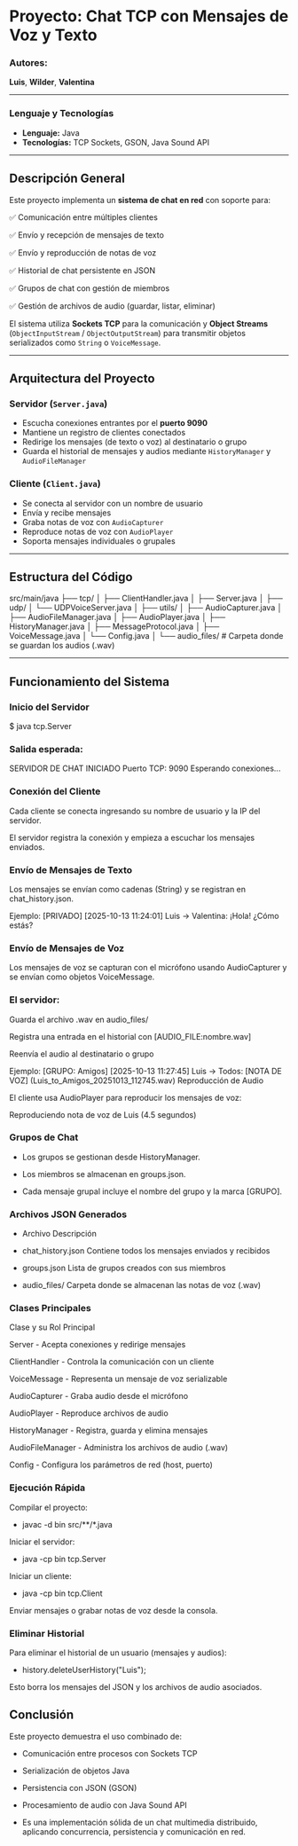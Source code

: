 # Proyecto: Chat TCP con Mensajes de Voz y Texto

### Autores:
**Luis**, **Wilder**, **Valentina**

---

### Lenguaje y Tecnologías
- **Lenguaje:** Java 
- **Tecnologías:** TCP Sockets, GSON, Java Sound API 

---

## Descripción General

Este proyecto implementa un **sistema de chat en red** con soporte para:

✅ Comunicación entre múltiples clientes 

✅ Envío y recepción de mensajes de texto  

✅ Envío y reproducción de notas de voz  

✅ Historial de chat persistente en JSON  

✅ Grupos de chat con gestión de miembros  

✅ Gestión de archivos de audio (guardar, listar, eliminar)

El sistema utiliza **Sockets TCP** para la comunicación y **Object Streams** (`ObjectInputStream` / `ObjectOutputStream`) para transmitir objetos serializados como `String` o `VoiceMessage`.

---

## Arquitectura del Proyecto

### Servidor (`Server.java`)
- Escucha conexiones entrantes por el **puerto 9090**  
- Mantiene un registro de clientes conectados  
- Redirige los mensajes (de texto o voz) al destinatario o grupo  
- Guarda el historial de mensajes y audios mediante `HistoryManager` y `AudioFileManager`

### Cliente (`Client.java`)
- Se conecta al servidor con un nombre de usuario  
- Envía y recibe mensajes  
- Graba notas de voz con `AudioCapturer`  
- Reproduce notas de voz con `AudioPlayer`  
- Soporta mensajes individuales o grupales  

---

## Estructura del Código

src/main/java
├── tcp/
│ ├── ClientHandler.java
│ ├── Server.java
│
├── udp/
│ └── UDPVoiceServer.java
│
├── utils/
│ ├── AudioCapturer.java
│ ├── AudioFileManager.java
│ ├── AudioPlayer.java
│ ├── HistoryManager.java
│ ├── MessageProtocol.java
│ ├── VoiceMessage.java
│ └── Config.java
│
└── audio_files/ # Carpeta donde se guardan los audios (.wav)

---

##  Funcionamiento del Sistema

### Inicio del Servidor

$ java tcp.Server

### Salida esperada:

SERVIDOR DE CHAT INICIADO
Puerto TCP: 9090
Esperando conexiones...

### Conexión del Cliente

Cada cliente se conecta ingresando su nombre de usuario y la IP del servidor.

El servidor registra la conexión y empieza a escuchar los mensajes enviados.

### Envío de Mensajes de Texto

Los mensajes se envían como cadenas (String) y se registran en chat_history.json.

Ejemplo:
[PRIVADO] [2025-10-13 11:24:01] Luis → Valentina: ¡Hola! ¿Cómo estás?

### Envío de Mensajes de Voz

Los mensajes de voz se capturan con el micrófono usando AudioCapturer y se envían como objetos VoiceMessage.

### El servidor:

Guarda el archivo .wav en audio_files/

Registra una entrada en el historial con [AUDIO_FILE:nombre.wav]

Reenvía el audio al destinatario o grupo

Ejemplo:
[GRUPO: Amigos] [2025-10-13 11:27:45] Luis → Todos: [NOTA DE VOZ] (Luis_to_Amigos_20251013_112745.wav)
Reproducción de Audio

El cliente usa AudioPlayer para reproducir los mensajes de voz:

Reproduciendo nota de voz de Luis (4.5 segundos)

### Grupos de Chat

- Los grupos se gestionan desde HistoryManager.

- Los miembros se almacenan en groups.json.

- Cada mensaje grupal incluye el nombre del grupo y la marca [GRUPO].

### Archivos JSON Generados

- Archivo	Descripción

- chat_history.json	Contiene todos los mensajes enviados y recibidos

- groups.json	Lista de grupos creados con sus miembros

- audio_files/	Carpeta donde se almacenan las notas de voz (.wav)

### Clases Principales

Clase y su	Rol Principal

Server - 	Acepta conexiones y redirige mensajes

ClientHandler	- Controla la comunicación con un cliente

VoiceMessage - Representa un mensaje de voz serializable

AudioCapturer -	Graba audio desde el micrófono

AudioPlayer -	Reproduce archivos de audio

HistoryManager -	Registra, guarda y elimina mensajes

AudioFileManager -	Administra los archivos de audio (.wav)

Config -	Configura los parámetros de red (host, puerto)

### Ejecución Rápida

Compilar el proyecto:

- javac -d bin src/**/*.java

Iniciar el servidor:

- java -cp bin tcp.Server

Iniciar un cliente:

- java -cp bin tcp.Client

Enviar mensajes o grabar notas de voz desde la consola.

### Eliminar Historial

Para eliminar el historial de un usuario (mensajes y audios):

- history.deleteUserHistory("Luis");
  
Esto borra los mensajes del JSON y los archivos de audio asociados.

## Conclusión 

Este proyecto demuestra el uso combinado de:

- Comunicación entre procesos con Sockets TCP

- Serialización de objetos Java

- Persistencia con JSON (GSON)

- Procesamiento de audio con Java Sound API

- Es una implementación sólida de un chat multimedia distribuido, aplicando concurrencia, persistencia y comunicación en red.

